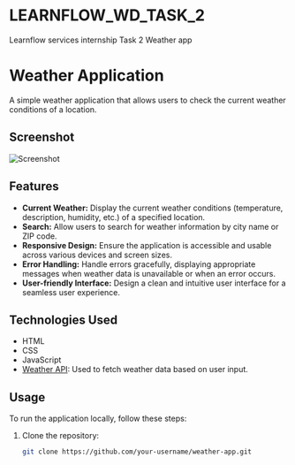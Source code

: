 # LEARNFLOW_WD_TASK_2
Learnflow services internship Task 2 Weather app

# Weather Application

A simple weather application that allows users to check the current weather conditions of a location.

## Screenshot

![Screenshot]()

## Features

- **Current Weather:** Display the current weather conditions (temperature, description, humidity, etc.) of a specified location.
- **Search:** Allow users to search for weather information by city name or ZIP code.
- **Responsive Design:** Ensure the application is accessible and usable across various devices and screen sizes.
- **Error Handling:** Handle errors gracefully, displaying appropriate messages when weather data is unavailable or when an error occurs.
- **User-friendly Interface:** Design a clean and intuitive user interface for a seamless user experience.

## Technologies Used

- HTML
- CSS
- JavaScript
- [Weather API](https://your-weather-api-url.com): Used to fetch weather data based on user input.

## Usage

To run the application locally, follow these steps:

1. Clone the repository:

   ```bash
   git clone https://github.com/your-username/weather-app.git
